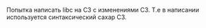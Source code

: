 Попытка написать libc на С3 с изменениями С3. Т.е в написании используется синтаксический сахар С3.
